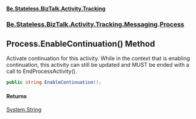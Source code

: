 #### [Be.Stateless.BizTalk.Activity.Tracking](README.md 'README')
### [Be.Stateless.BizTalk.Activity.Tracking.Messaging](Be.Stateless.BizTalk.Activity.Tracking.Messaging.md 'Be.Stateless.BizTalk.Activity.Tracking.Messaging').[Process](Process.md 'Be.Stateless.BizTalk.Activity.Tracking.Messaging.Process')

## Process.EnableContinuation() Method

Activate continuation for this activity. While in the context that is enabling continuation, this activity can
still be updated and MUST be ended with a call to EndProcessActivity().

```csharp
public string EnableContinuation();
```

#### Returns
[System.String](https://docs.microsoft.com/en-us/dotnet/api/System.String 'System.String')